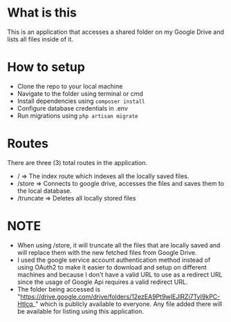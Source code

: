 # What is this
This is an application that accesses a shared folder on my Google Drive and lists all files inside of it.

# How to setup
- Clone the repo to your local machine
- Navigate to the folder using terminal or cmd
- Install dependencies using `composer install`
- Configure database credentials in .env
- Run migrations using `php artisan migrate`

# Routes
There are three (3) total routes in the application.
- / => The index route which indexes all the locally saved files.
- /store => Connects to google drive, accesses the files and saves them to the local database.
- /truncate => Deletes all locally stored files

# NOTE
- When using /store, it will truncate all the files that are locally saved and will replace them with the new fetched files from Google Drive.
- I used the google service account authentication method instead of using OAuth2 to make it easier to download and setup on different machines and because I don't have a valid URL to use as a redirect URL since the usage of Google Api requires a valid redirect URL.
- The folder being accessed is "https://drive.google.com/drive/folders/12ezEA9Pt9wIEJlRZi7TyI9kPC-Htlcq_" which is publicly available to everyone. Any file added there will be available for listing using this application.

